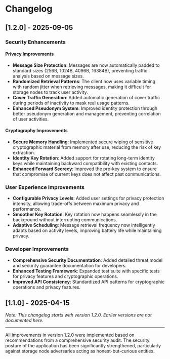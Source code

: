 # Changelog

## [1.2.0] - 2025-09-05

### Security Enhancements

#### Privacy Improvements

- **Message Size Protection**: Messages are now automatically padded to standard sizes (256B, 1024B, 4096B, 16384B), preventing traffic analysis based on message sizes.
- **Randomized Retrieval Patterns**: The client now uses variable timing with random jitter when retrieving messages, making it difficult for storage nodes to track user activity.
- **Cover Traffic Generation**: Added automatic generation of cover traffic during periods of inactivity to mask real usage patterns.
- **Enhanced Pseudonym System**: Improved identity protection through better pseudonym generation and management, preventing correlation of user activities.

#### Cryptography Improvements

- **Secure Memory Handling**: Implemented secure wiping of sensitive cryptographic material from memory after use, reducing the risk of key extraction.
- **Identity Key Rotation**: Added support for rotating long-term identity keys while maintaining backward compatibility with existing contacts.
- **Enhanced Forward Secrecy**: Improved the pre-key system to ensure that compromise of current keys does not affect past communications.

### User Experience Improvements

- **Configurable Privacy Levels**: Added user settings for privacy protection intensity, allowing trade-offs between maximum privacy and performance.
- **Smoother Key Rotation**: Key rotation now happens seamlessly in the background without interrupting communications.
- **Adaptive Scheduling**: Message retrieval frequency now intelligently adapts based on activity levels, improving battery life while maintaining privacy.

### Developer Improvements

- **Comprehensive Security Documentation**: Added detailed threat model and security guarantee documentation for developers.
- **Enhanced Testing Framework**: Expanded test suite with specific tests for privacy features and cryptographic operations.
- **Improved API Consistency**: Standardized API patterns for cryptographic operations and privacy features.

## [1.1.0] - 2025-04-15

*Note: This changelog starts with version 1.2.0. Earlier versions are not documented here.*

---

All improvements in version 1.2.0 were implemented based on recommendations from a comprehensive security audit. The security posture of the application has been significantly strengthened, particularly against storage node adversaries acting as honest-but-curious entities.
